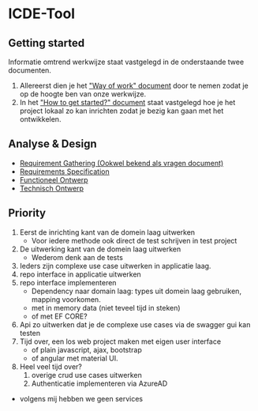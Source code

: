 # ICDE-Tool


## Getting started
Informatie omtrend werkwijze staat vastgelegd in de onderstaande twee documenten. 
1. Allereerst dien je het ["Way of work" document](./docs/wow.md) door te nemen zodat je op de hoogte ben van onze werkwijze.
2. In het ["How to get started?" document](./docs/htgs.md) staat vastgelegd hoe je het project lokaal zo kan inrichten zodat je bezig kan gaan met het ontwikkelen.

## Analyse & Design
- [Requirement Gathering (Ookwel bekend als vragen document)](./docs/invetarisatie/q&a.md)
- [Requirements Specification](./docs/invetarisatie/srs.md)
- [Functioneel Ontwerp](./docs/fo/index.md)
- [Technisch Ontwerp](./docs/to/index.md)

## Priority
1. Eerst de inrichting kant van de domein laag uitwerken
    - Voor iedere methode ook direct de test schrijven in test project
2. De uitwerking kant van de domein laag uitwerken
    - Wederom denk aan de tests
3. Ieders zijn complexe use case uitwerken in applicatie laag.
4. repo interface in applicatie uitwerken
5. repo interface implementeren
    - Dependency naar domain laag: types uit domein laag gebruiken, mapping voorkomen.
    - met in memory data (niet teveel tijd in steken)
    - of met EF CORE?
6. Api zo uitwerken dat je de complexe use cases via de swagger gui kan testen
7. Tijd over, een los web project maken met eigen user interface
    - of plain javascript, ajax, bootstrap
    - of angular met material UI.
8. Heel veel tijd over?
    1. overige crud use cases uitwerken
    2. Authenticatie implementeren via AzureAD

- volgens mij hebben we geen services

